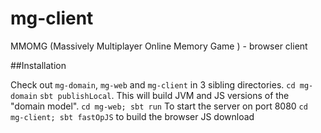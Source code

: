 mg-client
=========

MMOMG (Massively Multiplayer Online Memory Game ) - browser client

##Installation

Check out `mg-domain`, `mg-web` and `mg-client` in 3 sibling directories.
`cd mg-domain`
`sbt publishLocal`. This will build JVM and JS versions of the "domain model".
`cd mg-web; sbt run` To start the server on port 8080
`cd mg-client; sbt fastOpJS` to build the browser JS download 
